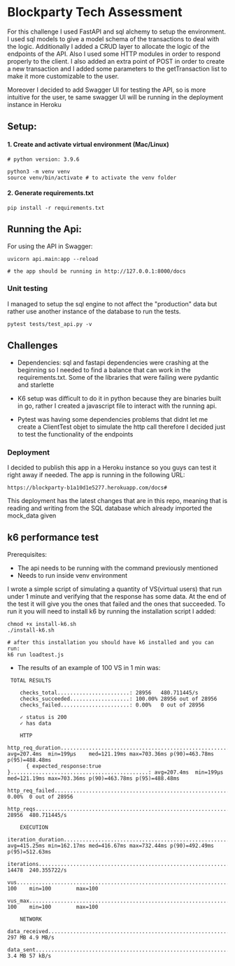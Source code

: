 # Blockparty Tech Assessment

For this challenge I used FastAPI and sql alchemy to setup the environment. I used sql models to give a model schema of the transactions to deal with the logic. Additionally I added a CRUD layer to allocate the logic of the endpoints of the API. Also I used some HTTP modules in order to respond properly to the client. I also added an extra point of POST in order to create a new transaction and I added some parameters to the getTransaction list to make it more customizable to the user.

Moreover I decided to add Swagger UI for testing the API, so is more intuitive for the user, te same swagger UI will be running in the deployment instance in Heroku

## Setup:

#### 1. Create and activate virtual environment (Mac/Linux)
```
# python version: 3.9.6

python3 -m venv venv
source venv/bin/activate # to activate the venv folder
```
#### 2. Generate requirements.txt
```
pip install -r requirements.txt
```

## Running the Api:

For using the API in Swagger:

```
uvicorn api.main:app --reload

# the app should be running in http://127.0.0.1:8000/docs
```

### Unit testing

I managed to setup the sql engine to not affect the "production" data but rather use another instance of the database to run the tests.

```
pytest tests/test_api.py -v
```

## Challenges

- Dependencies: sql and fastapi dependencies were crashing at the beginning so I needed to find a balance that can work in the requirements.txt. Some of the libraries that were failing were pydantic and starlette

- K6 setup was difficult to do it in python because they are binaries built in go, rather I created a javascript file to interact with the running api. 

- Pytest was having some dependencies problems that didnt let me create a ClientTest objet to simulate the http call therefore I decided just to test the functionality of the endpoints

### Deployment

I decided to publish this app in a Heroku instance so you guys can test it right away if needed. The app is running in the following URL:

```
https://blockparty-b1a10d1e5277.herokuapp.com/docs#
```

This deployment has the latest changes that are in this repo, meaning that is reading and writing from the SQL database which already imported the mock_data given


## k6 performance test

Prerequisites: 
- The api needs to be running with the command previously mentioned
- Needs to run inside venv environment

I wrote a simple script of simulating a quantity of VS(virtual users) that run under 1 minute and verifying that the response has some data. At the end of the test it will give you the ones that failed and the ones that succeeded. To run it you will need to install k6 by running the installation script I added:

```
chmod +x install-k6.sh
./install-k6.sh

# after this installation you should have k6 installed and you can run:
k6 run loadtest.js
```

* The results of an example of 100 VS in 1 min was:
```
 TOTAL RESULTS 

    checks_total.......................: 28956   480.711445/s
    checks_succeeded...................: 100.00% 28956 out of 28956
    checks_failed......................: 0.00%   0 out of 28956

    ✓ status is 200
    ✓ has data

    HTTP
    http_req_duration.......................................................: avg=207.4ms  min=199µs    med=121.19ms max=703.36ms p(90)=463.78ms p(95)=488.48ms
      { expected_response:true }............................................: avg=207.4ms  min=199µs    med=121.19ms max=703.36ms p(90)=463.78ms p(95)=488.48ms
    http_req_failed.........................................................: 0.00%  0 out of 28956
    http_reqs...............................................................: 28956  480.711445/s

    EXECUTION
    iteration_duration......................................................: avg=415.25ms min=162.17ms med=416.67ms max=732.44ms p(90)=492.49ms p(95)=512.63ms
    iterations..............................................................: 14478  240.355722/s
    vus.....................................................................: 100    min=100        max=100
    vus_max.................................................................: 100    min=100        max=100

    NETWORK
    data_received...........................................................: 297 MB 4.9 MB/s
    data_sent...............................................................: 3.4 MB 57 kB/s
```
